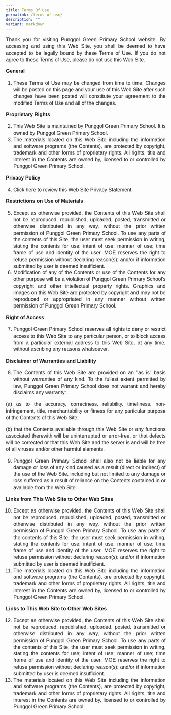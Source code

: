```yaml
---
title: Terms Of Use
permalink: /terms-of-use/
description: ""
variant: markdown
---
```

<p style="line-height:1.3; font-size:16px; font-family:Arial; text-align:justify;">Thank you for visiting Punggol Green Primary School website. By accessing and using this Web Site, you shall be deemed to have accepted to be legally bound by these Terms of Use. If you do not agree to these Terms of Use, please do not use this Web Site.
	 
</p><p style="line-height:1.3; font-size:16px; font-family:Arial; text-align:justify;"> <b>General </b>
	
  </p><ol> <p></p><li style="line-height:1.3; font-size:16px; font-family:Arial; text-align:justify;">These Terms of Use may be changed from time to time. Changes will be posted on this page and your use of this Web Site after such changes have been posted will constitute your agreement to the modified Terms of Use and all of the changes. </li>
<p></p></ol>

<p style="line-height:1.3; font-size:16px; font-family:Arial; text-align:justify;">
 <b>Proprietary Rights </b>
	
 </p><ol start="2" type="1"><p></p><li style="line-height:1.3; font-size:16px; font-family:Arial; text-align:justify;">This Web Site is maintained by Punggol Green Primary School. It is owned by Punggol Green Primary School.</li>
   <li style="line-height:1.3; font-size:16px; font-family:Arial; text-align:justify;">The materials located on this Web Site including the information and software programs (the Contents), are protected by copyright, trademark and other forms of proprietary rights. All rights, title and interest in the Contents are owned by, licensed to or controlled by Punggol Green Primary School.</li>
<p></p></ol>

<p style="line-height:1.3; font-size:16px; font-family:Arial; text-align:justify;">
 <b>Privacy Policy </b>
	
  </p><ol start="4" type="1"> <p></p><li style="line-height:1.3; font-size:16px; font-family:Arial; text-align:justify;">Click here to review this Web Site Privacy Statement.</li><p></p></ol>
   
<p style="line-height:1.3; font-size:16px; font-family:Arial; text-align:justify;">
 <b>Restrictions on Use of Materials  </b>
	
   </p><ol start="5" type="1"><p></p><li style="line-height:1.3; font-size:16px; font-family:Arial; text-align:justify;">Except as otherwise provided, the Contents of this Web Site shall not be reproduced, republished, uploaded, posted, transmitted or otherwise distributed in any way, without the prior written permission of Punggol Green Primary School. To use any parts of the contents of this Site, the user must seek permission in writing, stating the contents for use; intent of use; manner of use; time frame of use and identity of the user. MOE reserves the right to refuse permission without declaring reason(s); and/or if information submitted by user is deemed insufficient. </li>
   <li style="line-height:1.3; font-size:16px; font-family:Arial; text-align:justify;">Modification of any of the Contents or use of the Contents for any other purpose will be a violation of Punggol Green Primary School’s copyright and other intellectual property rights. Graphics and images on this Web Site are protected by copyright and may not be reproduced or appropriated in any manner without written permission of Punggol Green Primary School.</li><p></p></ol>

<p style="line-height:1.3; font-size:16px; font-family:Arial; text-align:justify;">
 <b>Right of Access </b>
    </p><ol start="7" type="1"><p></p><li style="line-height:1.3; font-size:16px; font-family:Arial; text-align:justify;">Punggol Green Primary School reserves all rights to deny or restrict access to this Web Site to any particular person, or to block access from a particular external address to this Web Site, at any time, without ascribing any reasons whatsoever. </li><p></p></ol>

<p style="line-height:1.3; font-size:16px; font-family:Arial; text-align:justify;">
 <b>Disclaimer of Warranties and Liability</b><br>

   </p><ol start="8" type="1"><p></p><li style="line-height:1.3; font-size:16px; font-family:Arial; text-align:justify;">The Contents of this Web Site are provided on an "as is" basis without warranties of any kind. To the fullest extent permitted by law, Punggol Green Primary School does not warrant and hereby disclaims any warranty: </li></ol>
   <p style="line-height:1.3; font-size:16px; font-family:Arial; text-align:justify;"> (a) as to the accuracy, correctness, reliability, timeliness, non-infringement, title, merchantability or fitness for any particular purpose of the Contents of this Web Site; </p>  
	   <p style="line-height:1.3; font-size:16px; font-family:Arial; text-align:justify;"> (b) that the Contents available through this Web Site or any functions associated therewith will be uninterrupted or error-free, or that defects will be corrected or that this Web Site and the server is and will be free of all viruses and/or other harmful elements. </p>  
<p></p><ol start="9" type="1"><p></p><li style="line-height:1.3; font-size:16px; font-family:Arial; text-align:justify;">Punggol Green Primary School shall also not be liable for any damage or loss of any kind caused as a result (direct or indirect) of the use of the Web Site, including but not limited to any damage or loss suffered as a result of reliance on the Contents contained in or available from the Web Site.  </li></ol>
	 
<p style="line-height:1.3; font-size:16px; font-family:Arial; text-align:justify;">
 <b>Links from This Web Site to Other Web Sites </b><br>
	 </p><ol start="10" type="1"><p></p><li style="line-height:1.3; font-size:16px; font-family:Arial; text-align:justify;">Except as otherwise provided, the Contents of this Web Site shall not be reproduced, republished, uploaded, posted, transmitted or otherwise distributed in any way, without the prior written permission of Punggol Green Primary School. To use any parts of the contents of this Site, the user must seek permission in writing, stating the contents for use; intent of use; manner of use; time frame of use and identity of the user. MOE reserves the right to refuse permission without declaring reason(s); and/or if information submitted by user is deemed insufficient. </li>
	 <li style="line-height:1.3; font-size:16px; font-family:Arial; text-align:justify;">The materials located on this Web Site including the information and software programs (the Contents), are protected by copyright, trademark and other forms of proprietary rights. All rights, title and interest in the Contents are owned by, licensed to or controlled by Punggol Green Primary School.</li>
<p></p></ol>

<p style="line-height:1.3; font-size:16px; font-family:Arial; text-align:justify;">
 <b>Links to This Web Site to Other Web Sites </b><br>
	 </p><ol start="12" type="1"><p></p><li style="line-height:1.3; font-size:16px; font-family:Arial; text-align:justify;">Except as otherwise provided, the Contents of this Web Site shall not be reproduced, republished, uploaded, posted, transmitted or otherwise distributed in any way, without the prior written permission of Punggol Green Primary School. To use any parts of the contents of this Site, the user must seek permission in writing, stating the contents for use; intent of use; manner of use; time frame of use and identity of the user. MOE reserves the right to refuse permission without declaring reason(s); and/or if information submitted by user is deemed insufficient. </li>
	 <li style="line-height:1.3; font-size:16px; font-family:Arial; text-align:justify;">The materials located on this Web Site including the information and software programs (the Contents), are protected by copyright, trademark and other forms of proprietary rights. All rights, title and interest in the Contents are owned by, licensed to or controlled by Punggol Green Primary School.</li>
<p></p></ol>

<p></p><p></p>
